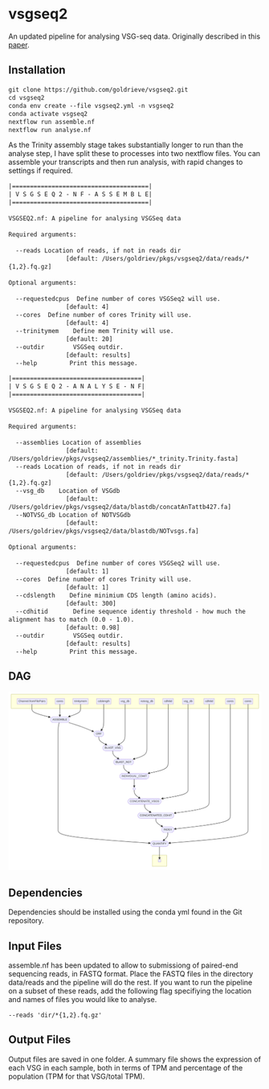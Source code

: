 # vsgseq2
An updated  pipeline for analysing VSG-seq data. Originally described in this [paper](https://www.ncbi.nlm.nih.gov/pmc/articles/PMC4514441/).

## Installation 
```
git clone https://github.com/goldrieve/vsgseq2.git
cd vsgseq2
conda env create --file vsgseq2.yml -n vsgseq2
conda activate vsgseq2
nextflow run assemble.nf
nextflow run analyse.nf
```

As the Trinity assembly stage takes substantially longer to run than the analyse step, I have split these to processes into two nextflow files. You can assemble your transcripts and then run analysis, with rapid changes to settings if required.

```
|======================================|
| V S G S E Q 2 - N F - A S S E M B L E|
|======================================|

VSGSEQ2.nf: A pipeline for analysing VSGSeq data

Required arguments:

  --reads Location of reads, if not in reads dir
                [default: /Users/goldriev/pkgs/vsgseq2/data/reads/*{1,2}.fq.gz]

Optional arguments:

  --requestedcpus  Define number of cores VSGSeq2 will use.
                [default: 4]
  --cores  Define number of cores Trinity will use.
                [default: 4]
  --trinitymem    Define mem Trinity will use.
                [default: 20]
  --outdir        VSGSeq outdir.
                [default: results]
  --help         Print this message.
```

```
|====================================|
| V S G S E Q 2 - A N A L Y S E - N F|
|====================================|

VSGSEQ2.nf: A pipeline for analysing VSGSeq data

Required arguments:

  --assemblies Location of assemblies
                [default: /Users/goldriev/pkgs/vsgseq2/assemblies/*_trinity.Trinity.fasta]
  --reads Location of reads, if not in reads dir
                [default: /Users/goldriev/pkgs/vsgseq2/data/reads/*{1,2}.fq.gz]
  --vsg_db    Location of VSGdb
                [default: /Users/goldriev/pkgs/vsgseq2/data/blastdb/concatAnTattb427.fa]
  --NOTVSG_db Location of NOTVSGdb
                [default: /Users/goldriev/pkgs/vsgseq2/data/blastdb/NOTvsgs.fa]

Optional arguments:

  --requestedcpus  Define number of cores VSGSeq2 will use.
                [default: 1]
  --cores  Define number of cores Trinity will use.
                [default: 1]
  --cdslength    Define minimium CDS length (amino acids).
                [default: 300]
  --cdhitid       Define sequence identiy threshold - how much the alignment has to match (0.0 - 1.0).
                [default: 0.98]
  --outdir        VSGSeq outdir.
                [default: results]
  --help         Print this message.
```
## DAG

![DAG](dag/vsgseq2_dag.png)

## Dependencies

Dependencies should be installed using the conda yml found in the Git repository.


## Input Files

assemble.nf has been updated to allow to submissiong of paired-end sequencing reads, in FASTQ format. Place the FASTQ files in the directory data/reads and the pipeline will do the rest. If you want to run the pipeline on a subset of these reads, add the following flag specifiying the location and names of files you would like to analyse.
```
--reads 'dir/*{1,2}.fq.gz'
``` 

## Output Files

Output files are saved in one folder. A summary file shows the expression of each VSG in each sample, both in terms of TPM and percentage of the population (TPM for that VSG/total TPM).

